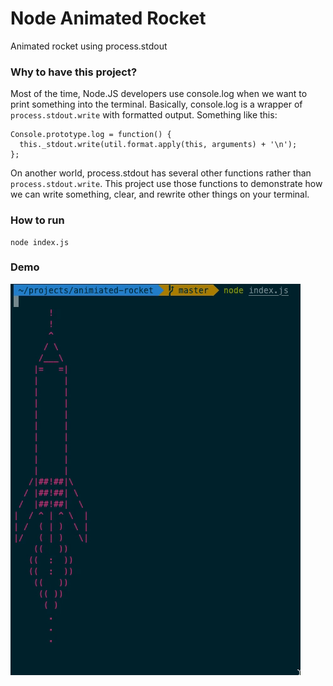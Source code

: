# Node Animated Rocket

Animated rocket using process.stdout

### Why to have this project?

Most of the time, Node.JS developers use console.log when we want to print something into the terminal. Basically, console.log is a wrapper of `process.stdout.write` with formatted output. Something like this:

```
Console.prototype.log = function() {
  this._stdout.write(util.format.apply(this, arguments) + '\n');
};
```

On another world, process.stdout has several other functions rather than `process.stdout.write`. This project use those functions to demonstrate how we can write something, clear, and rewrite other things on your terminal.

### How to run

```
node index.js
```

### Demo
![animated rocket](rocket.gif)
